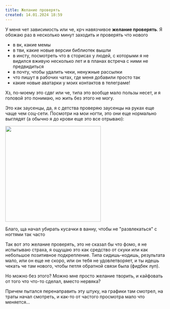 ```yaml
---
title: Желание проверять
created: 14.01.2024 18:59
---
```



<p>
    У меня чет зависимость или че, крч навязчивое <b>желание проверять</b>. Я обожаю раз в несколько минут заходить и
    проверять что нового
</p>
<ul>
    <li>в вк, какие мемы</li>
    <li>в тви, какие новые версии библиотек вышли</li>
    <li>в инсту, посмотреть что в сторисах у людей, с которыми я не видился вживую несколько лет и в планах встреча с
        ними не предвидиться
    </li>
    <li>в почту, чтобы удалить чеки, ненужные рассылки</li>
    <li>что пишут в рабочих чатах, где меня добавили просто так</li>
    <li>какие новые аватарки у моих контактов в телеграме!</li>
</ul>
<p>
    Хз, по-моему это сдвг или че, типа это вообще мало пользы несет, и я головой это понимаю, но жить без этого не могу.
</p>
<p>
    Это как заусенцы, да, я с детства проверяю заусенцы на руках еще чаще чем соц-сети. Посмотри на мои ногти, это они
    еще нормально выглядят (а обычно я до крови еще это все отрываю):
</p>

<img src="{{ url_for('static', filename='images/nails.jpg')  }}" width="300">

<p>
    Благо, ща начал убирать кусачки в ванну, чтобы не "развлекаться" с ногтями так часто
</p>
<p>
    Так вот это желание проверять, это не сказал бы что фомо, я не испытываю страха, я ощущаю это как средство от скуки
    или как небольшое позитивное подкрепление. Типа сидишь-кодишь, результата мало, или он еще не скоро, или он тебя не
    удовлетворяет, и ты идешь чекать че там нового, чтобы петля обратной связи была (фидбек луп).
</p>
<p>
    Но можно без этого? Можно мне просто желание творить, и кайфовать от того что что-то сделал, вместо нервяка?
</p>
<p>
    Причем пытался перенаправить эту штуку, на графики там смотрел, на траты начал смотреть, и как-то от частого
    просмотра мало что меняется...
</p>
